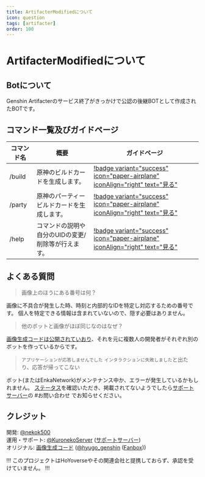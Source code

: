 ```yaml
---
title: ArtifacterModifiedについて
icon: question
tags: [artifacter]
order: 100
---
```


# ArtifacterModifiedについて

## Botについて
Genshin Artifacterのサービス終了がきっかけで公認の後継BOTとして作成されたBOTです。

## コマンド一覧及びガイドページ
コマンド名 | 概要 | ガイドページ
-- | -- | --
/build | 原神のビルドカードを生成します。 | [!badge variant="success" icon="paper-airplane" iconAlign="right" text="見る"](build.md)
/party | 原神のパーティービルドカードを生成します。 | [!badge variant="success" icon="paper-airplane" iconAlign="right" text="見る"](party.md)
/help | コマンドの説明や自分のUIDの変更/削除等が行えます。 | [!badge variant="success" icon="paper-airplane" iconAlign="right" text="見る"](help.md)

## よくある質問
> 画像上のほうにある番号は何？

画像に不具合が発生した時、時刻と内部的なIDを特定し対応するための番号です。
個人を特定できる情報は含まれていないので、隠す必要はありません。

> 他のボットと画像がほぼ同じなのはなぜ？

[画像生成コードは公開されていおり](https://github.com/FuroBath/ArtifacterImageGen)、それを元に複数人の開発者がそれぞれ別のボットを作っているからです。

> `アプリケーションが応答しませんでした` `インタラクションに失敗しました`と出たり、応答が帰ってこない

ボット(またはEnkaNetwork)がメンテナンス中か、エラーが発生しているかもしれません。
[ステータス](https://artifactermodified.statuspage.io/)を確認いただき、掲載されてないようでしたら[サポートサーバー](https://discord.com/invite/Y6w5Jv3EAR)の #お問い合わせ でお知らせください。

## クレジット
開発: [@nekok500](https://x.com/nekok500)  
運用・サポート: [@KuronekoServer](https://x.com/kuroneko_server) ([サポートサーバー](https://discord.com/invite/Y6w5Jv3EAR))  
オリジナル: [画像生成コード](https://github.com/FuroBath/ArtifacterImageGen) ([@hyugo_genshin](https://x.com/hyugo_genshin) ([Fanbox](https://hyugo.fanbox.cc/)))

!!!
このプロジェクトはHoYoverseやその関連会社と提携しておらず、承認を受けていません。
!!!